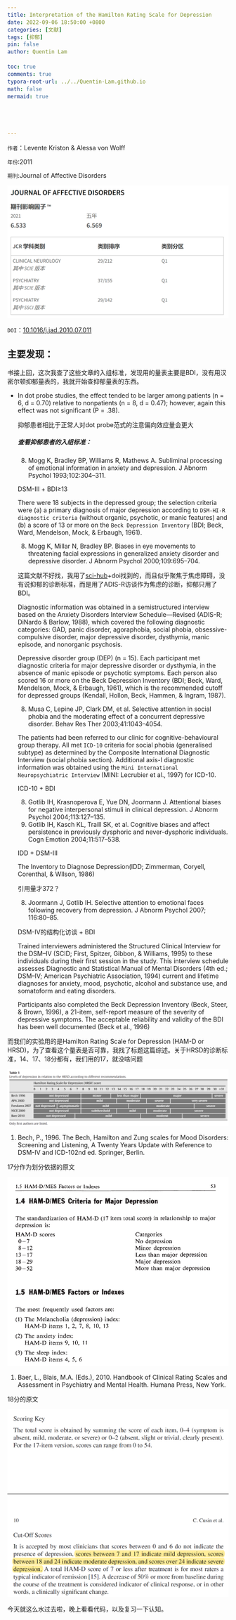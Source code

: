 ```yaml
---
title: Interpretation of the Hamilton Rating Scale for Depression
date: 2022-09-06 18:50:00 +0800
categories: [文献]
tags: [抑郁]
pin: false
author: Quentin Lam

toc: true
comments: true
typora-root-url: ../../Quentin-Lam.github.io
math: false
mermaid: true




---
```


`作者`：Levente Kriston & Alessa von Wolff

`年份`:2011

`期刊`:Journal of Affective Disorders

![image-20220906141518810](/assets/blog_res/2022-09-06-Depression-Scale.assets/image-20220906141518810.png)

`DOI`：[10.1016/j.jad.2010.07.011]( https://doi.org/10.1016/j.jad.2010.07.011)

## 主要发现：

书接上回，这次我查了这些文章的入组标准，发现用的量表主要是BDI，没有用汉密尔顿抑郁量表的，我就开始查抑郁量表的东西。

- In dot probe studies, the effect tended to be larger among patients (n = 6, d = 0.70) relative to nonpatients (n = 8, d = 0.47); however, again this effect was not significant (P = .38).

  抑郁患者相比于正常人对dot probe范式的注意偏向效应量会更大

  ##### 查看抑郁患者的入组标准：

  8. Mogg K, Bradley BP, Williams R, Mathews A. Subliminal processing of emotional information in anxiety and depression. J Abnorm Psychol 1993;102:304–311.

  DSM-Ⅲ + BDI≥13

  There were 18 subjects in the depressed group; the selection criteria were (a) a primary diagnosis of major depression according to `DSM-HI-R diagnostic criteria` (without organic, psychotic, or manic features) and (b) a score of 13 or more on the `Beck Depression Inventory` (BDI; Beck, Ward, Mendelson, Mock, & Erbaugh, 1961).

  8. Mogg K, Millar N, Bradley BP. Biases in eye movements to threatening facial expressions in generalized anxiety disorder and depressive disorder. J Abnorm Psychol 2000;109:695–704.

  这篇文献不好找，我用了[sci-hub](https://sci-hub.wf)+doi找到的，而且似乎聚焦于焦虑障碍，没有说抑郁的诊断标准，而是用了ADIS-R访谈作为焦虑的诊断，抑郁只用了BDI。

  Diagnostic information was obtained in a semistructured interview based on the Anxiety Disorders Interview Schedule—Revised (ADIS-R; DiNardo & Barlow, 1988), which covered the following diagnostic categories: GAD, panic disorder, agoraphobia, social phobia, obsessive-compulsive disorder, major depressive disorder, dysthymia, manic episode, and nonorganic psychosis. 

  Depressive disorder group (DEP) (n = 15). Each participant met diagnostic criteria for major depressive disorder or dysthymia, in the absence of manic episode or psychotic symptoms. Each person also scored 16 or more on the Beck Depression Inventory (BDI; Beck, Ward, Mendelson, Mock, & Erbaugh, 1961), which is the recommended cutoff for depressed groups (Kendall, Hollon, Beck, Hammen, & Ingram, 1987).

  8. Musa C, Lepine JP, Clark DM, et al. Selective attention in social phobia and the moderating effect of a concurrent depressive disorder. Behav Res Ther 2003;41:1043–4054.

  The patients had been referred to our clinic for cognitive-behavioural group therapy. All met `ICD-10` criteria for social phobia (generalised subtype) as determined by the Composite International Diagnostic Interview (social phobia section). Additional axis-I diagnostic information was obtained using the `Mini International Neuropsychiatric Interview` (MINI: Lecrubier et al., 1997) for ICD-10.

  ICD-10 + BDI

  8. Gotlib IH, Krasnoperova E, Yue DN, Joormann J. Attentional biases for negative interpersonal stimuli in clinical depression. J Abnorm Psychol 2004;113:127–135.
  9. Gotlib IH, Kasch KL, Traill SK, et al. Cognitive biases and affect persistence in previously dysphoric and never-dysphoric individuals. Cogn Emotion 2004;11:517–538.

  IDD + DSM-Ⅲ

  The Inventory to Diagnose Depression(IDD; Zimmerman, Coryell, Corenthal, & WIlson, 1986)

  引用量才372？

  8. Joormann J, Gotlib IH. Selective attention to emotional faces following recovery from depression. J Abnorm Psychol 2007; 116:80–85.

  DSM-Ⅳ的结构化访谈 + BDI

  Trained interviewers administered the Structured Clinical Interview for the DSM–IV (SCID; First, Spitzer, Gibbon, & Williams, 1995) to these individuals during their first session in the study. This interview schedule assesses Diagnostic and Statistical Manual of Mental Disorders (4th ed.; DSM–IV; American Psychiatric Association, 1994) current and lifetime diagnoses for anxiety, mood, psychotic, alcohol and substance use, and somatoform and eating disorders.

  Participants also completed the Beck Depression Inventory (Beck, Steer, & Brown, 1996), a 21-item,
  self-report measure of the severity of depressive symptoms. The acceptable reliability and validity of the BDI has been well documented (Beck et al., 1996)

而我们的实验用的是Hamilton Rating Scale for Depression (HAM-D or HRSD)，为了查看这个量表是否可靠，我找了标题这篇综述。关于HRSD的诊断标准，14、17、18分都有，我们用的17，就没啥问题

![image-20220906141738802](/assets/blog_res/2022-09-06-Depression-Scale.assets/image-20220906141738802.png)

1. Bech, P., 1996. The Bech, Hamilton and Zung scales for Mood Disorders: Screening and Listening, A Twenty Years Update with Reference to DSM-IV and ICD-102nd ed. Springer, Berlin.

17分作为划分依据的原文

![image-20220906134523113](/assets/blog_res/2022-09-06-Depression-Scale.assets/image-20220906134523113.png)

1. Baer, L., Blais, M.A. (Eds.), 2010. Handbook of Clinical Rating Scales and Assessment in Psychiatry and Mental Health. Humana Press, New York.

18分的原文

![image-20220906145407934](/assets/blog_res/2022-09-06-Depression-Scale.assets/image-20220906145407934.png)

今天就这么水过去啦，晚上看看代码，以及复习一下认知。

